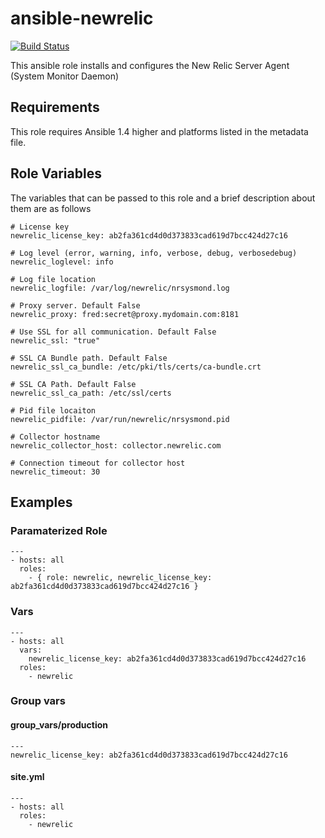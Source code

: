 # ansible-newrelic

[![Build Status](https://travis-ci.org/Blue-Bag/ansible-role-newrelic.svg?branch=master)](https://travis-ci.org/Blue-Bag/ansible-role-newrelic)

This ansible role installs and configures the New Relic Server Agent (System Monitor Daemon)

## Requirements

This role requires Ansible 1.4 higher and platforms listed in the metadata file.

## Role Variables

The variables that can be passed to this role and a brief description about them are as follows

    # License key
    newrelic_license_key: ab2fa361cd4d0d373833cad619d7bcc424d27c16

    # Log level (error, warning, info, verbose, debug, verbosedebug)
    newrelic_loglevel: info

    # Log file location
    newrelic_logfile: /var/log/newrelic/nrsysmond.log

    # Proxy server. Default False
    newrelic_proxy: fred:secret@proxy.mydomain.com:8181

    # Use SSL for all communication. Default False
    newrelic_ssl: "true"

    # SSL CA Bundle path. Default False
    newrelic_ssl_ca_bundle: /etc/pki/tls/certs/ca-bundle.crt

    # SSL CA Path. Default False
    newrelic_ssl_ca_path: /etc/ssl/certs

    # Pid file locaiton
    newrelic_pidfile: /var/run/newrelic/nrsysmond.pid

    # Collector hostname
    newrelic_collector_host: collector.newrelic.com

    # Connection timeout for collector host
    newrelic_timeout: 30

## Examples

### Paramaterized Role

    ---
    - hosts: all
      roles:
        - { role: newrelic, newrelic_license_key: ab2fa361cd4d0d373833cad619d7bcc424d27c16 }

### Vars

    ---
    - hosts: all
      vars:
        newrelic_license_key: ab2fa361cd4d0d373833cad619d7bcc424d27c16
      roles:
        - newrelic

### Group vars

#### group_vars/production

    ---
    newrelic_license_key: ab2fa361cd4d0d373833cad619d7bcc424d27c16

#### site.yml

    ---
    - hosts: all
      roles:
        - newrelic
